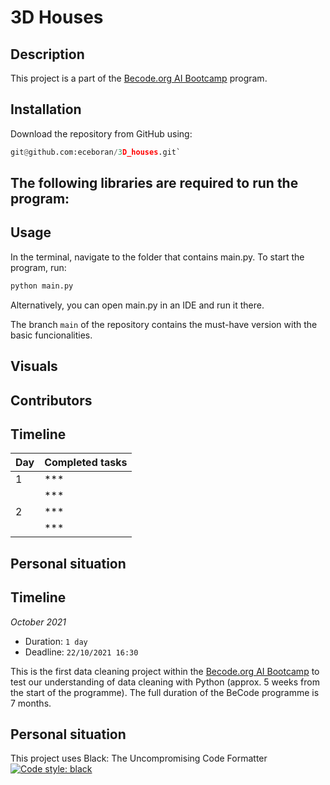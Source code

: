 # 3D Houses


## Description
This project is a part of the [Becode.org AI Bootcamp](https://becode.org/learn/ai-bootcamp/) program.

## Installation
Download the repository from GitHub using:
```python
git@github.com:eceboran/3D_houses.git`
```
The following libraries are required to run the program:
- 

## Usage
In the terminal, navigate to the folder that contains main.py. To start the program, run:
```python
python main.py
```
Alternatively, you can open main.py in an IDE and run it there.

The branch `main` of the repository contains the must-have version with the basic funcionalities.

## Visuals


## Contributors


## Timeline

| Day  | Completed tasks                                                |
| ---- | -------------------------------------------------------------- |
| 1    | *** 												|
|      | ***                  				|
| 2    | ***	|
|      | ***                      		|


## Personal situation



## Timeline
*October 2021*

- Duration: `1 day`
- Deadline: `22/10/2021 16:30`

This is the first data cleaning project within the [Becode.org AI Bootcamp](https://becode.org/learn/ai-bootcamp/) to test our understanding of data cleaning with Python (approx. 5 weeks from the start of the programme). The full duration of the BeCode programme is 7 months. 

## Personal situation

This project uses Black: The Uncompromising Code Formatter
[![Code style: black](https://img.shields.io/badge/code%20style-black-000000.svg)](https://github.com/psf/black)
